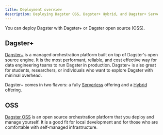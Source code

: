 ```yaml
---
title: Deployment overview
description: Deploying Dagster OSS, Dagster+ Hybrid, and Dagster+ Serverless.
---
```


You can deploy Dagster with Dagster+ or Dagster open source (OSS).

## Dagster+

[Dagster+](/deployment/dagster-plus) is a managed orchestration platform built on top of Dagster's open source engine. It is the most performant, reliable, and cost effective way for data engineering teams to run Dagster in production. Dagster+ is also great for students, researchers, or individuals who want to explore Dagster with minimal overhead.

Dagster+ comes in two flavors: a fully [Serverless](/deployment/dagster-plus/serverless) offering and a [Hybrid](/deployment/dagster-plus/hybrid) offering. 

## OSS

[Dagster OSS](/deployment/oss) is an open source orchestration platform that you deploy and manage yourself. It is a good fit for local development and for those who are comfortable with self-managed infrastructure.
